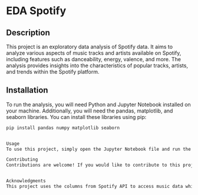 # EDA Spotify

## Description
This project is an exploratory data analysis of Spotify data. It aims to analyze various aspects of music tracks and artists available on Spotify, including features such as danceability, energy, valence, and more. The analysis provides insights into the characteristics of popular tracks, artists, and trends within the Spotify platform.

## Installation
To run the analysis, you will need Python and Jupyter Notebook installed on your machine. Additionally, you will need the pandas, matplotlib, and seaborn libraries. You can install these libraries using pip:

```bash
pip install pandas numpy matplotlib seaborn


Usage
To use this project, simply open the Jupyter Notebook file and run the cells to see the analysis and visualizations of the Spotify data.

Contributing
Contributions are welcome! If you would like to contribute to this project, please fork the repository, make your changes, and submit a pull request.


Acknowledgments
This project uses the columns from Spotify API to access music data which you could find in the ipynb file. We acknowledge the Spotify developer community for providing access to this data.
